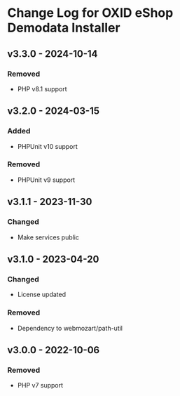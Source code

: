 # Change Log for OXID eShop Demodata Installer

## v3.3.0 - 2024-10-14

### Removed
- PHP v8.1 support

## v3.2.0 - 2024-03-15

### Added
- PHPUnit v10 support

### Removed
- PHPUnit v9 support

## v3.1.1 - 2023-11-30

### Changed
- Make services public

## v3.1.0 - 2023-04-20

### Changed
- License updated

### Removed
- Dependency to webmozart/path-util

## v3.0.0 - 2022-10-06

### Removed
- PHP v7 support
